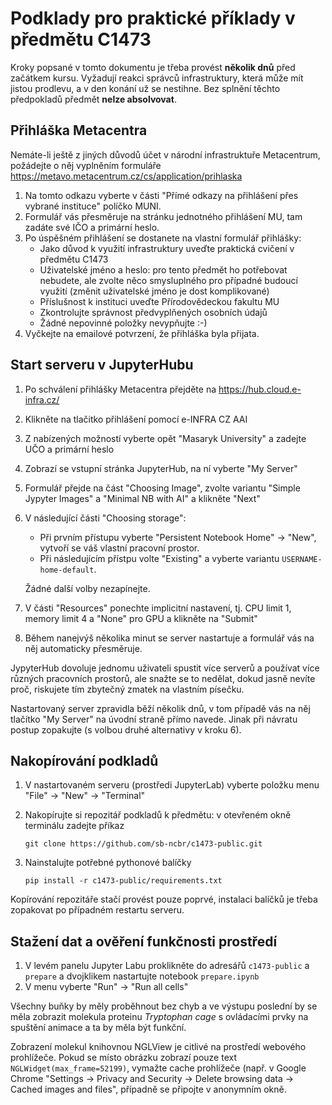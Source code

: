 # Podklady pro praktické příklady v předmětu C1473

Kroky popsané v tomto dokumentu je třeba provést **několik dnů** před začátkem kursu. Vyžadují reakci správců infrastruktury, která může mít jistou prodlevu,
a v den konání už se nestihne.
Bez splnění těchto předpokladů předmět **nelze absolvovat**.

## Přihláška Metacentra

Nemáte-li ještě z jiných důvodů účet v národní infrastruktuře Metacentrum, požádejte o něj vyplněním formuláře https://metavo.metacentrum.cz/cs/application/prihlaska

1. Na tomto odkazu vyberte v části "Přímé odkazy na přihlášení přes vybrané instituce" políčko MUNI.
2. Formulář vás přesměruje na stránku jednotného přihlášení MU, tam zadáte své IČO a primární heslo.
3. Po úspěšném přihlášení se dostanete na vlastní formulář přihlášky:
   - Jako důvod k využití infrastruktury uveďte praktická cvičení v předmětu C1473
   - Uživatelské jméno a heslo: pro tento předmět ho potřebovat nebudete, ale zvolte něco smysluplného pro případné budoucí využití (změnit uživatelské jméno je dost komplikované)
   - Příslušnost k instituci uveďte Přírodovědeckou fakultu MU
   - Zkontrolujte správnost předvyplňených osobních údajů
   - Žádné nepovinné položky nevypňujte :-)
4. Vyčkejte na emailové potvrzení, že přihláška byla přijata.

## Start serveru v JupyterHubu

1. Po schválení přihlášky Metacentra přejděte na https://hub.cloud.e-infra.cz/
2. Klikněte na tlačitko přihlášení pomocí e-INFRA CZ AAI
3. Z nabízených možností vyberte opět "Masaryk University" a zadejte UČO a primární heslo
4. Zobrazí se vstupní stránka JupyterHub, na ní vyberte "My Server"
5. Formulář přejde na část "Choosing Image", zvolte variantu "Simple Jypyter Images" a "Minimal NB with AI" a klikněte "Next"
6. V následující části "Choosing storage":
   - Při prvním přístupu vyberte "Persistent Notebook Home" -> "New", vytvoří se váš vlastní pracovní prostor.
   - Při následujícím přístpu volte "Existing" a vyberte variantu `USERNAME-home-default`.
     
   Žádné další volby nezapínejte.
8. V části "Resources" ponechte implicitní nastavení, tj. CPU limit 1, memory limit 4 a "None" pro GPU a klikněte na "Submit"
9. Během nanejvýš několika minut se server nastartuje a formulář vás na něj automaticky přesměruje.

JypyterHub dovoluje jednomu uživateli spustit více serverů a používat více různých pracovních prostorů, ale snažte se to nedělat, dokud jasně nevíte proč, riskujete tím zbytečný zmatek na vlastním písečku.

Nastartovaný server zpravidla běží několik dnů, v tom případě vás na něj tlačítko "My Server" na úvodní straně přímo navede. Jinak při návratu postup zopakujte (s volbou druhé alternativy v kroku 6). 

## Nakopírování podkladů

1. V nastartovaném serveru (prostředi JupyterLab) vyberte položku menu "File" -> "New" -> "Terminal"
2. Nakopírujte si repozitář podkladů k předmětu: v otevřeném okně terminálu zadejte příkaz
   
       git clone https://github.com/sb-ncbr/c1473-public.git
3. Nainstalujte potřebné pythonové balíčky

       pip install -r c1473-public/requirements.txt

Kopírování repozitáře stačí provést pouze poprvé, instalaci balíčků je třeba zopakovat po případném restartu serveru.

## Stažení dat a ověření funkčnosti prostředí

1. V levém panelu Jupyter Labu proklikněte do adresářů `c1473-public` a `prepare` a dvojklikem nastartujte notebook `prepare.ipynb`
2. V menu vyberte "Run" -> "Run all cells"

Všechny buňky by měly proběhnout bez chyb a ve výstupu poslední by se měla zobrazit molekula proteinu _Tryptophan cage_ s ovládacími prvky na spuštění animace a ta by měla být funkční.

Zobrazení molekul knihovnou NGLView je citlivé na prostředí webového prohlížeče. Pokud se místo obrázku zobrazí pouze text `NGLWidget(max_frame=52199)`, vymažte cache prohlížeče (např. v Google Chrome "Settings -> Privacy and Security -> Delete browsing data -> Cached images and files", případně se připojte v anonymním okně.
